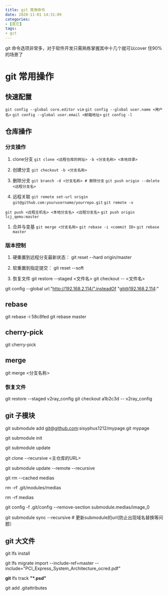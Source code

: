 ```yaml
---
title: git 常用命令
date: 2020-11-01 14:31:09
categories:
- [其它]
tags:
- git
---
```


git 命令选项非常多，对于软件开发只需熟练掌握其中十几个就可以cover 住90% 的场景了

# git 常用操作
## 快速配置
`git config --global core.editor vim`
`git config --global user.name <用户名>`
`git config --global user.email <邮箱地址>`
`git config -l`

## 仓库操作
### 分支操作
1. clone分支
`git clone <远程仓库的网址> -b <分支名称> <本地目录>`

1. 创建分支
`git checkout -b <分支名称>`

1. 删除分支
`git branch -d <分支名称> # 删除分支`
`git push origin --delete <远程分支名>`

1. 远程关联
`git remote set-url origin git@github.com:yourusername/yourrepo.git`
`git remote -v`

`git push <远程主机名> <本地分支名> <远程分支名>`
`git push origin lcj_qemu:master`

1. 合并与变基
`git merge <分支名称>`
`git rebase -i <commit ID>`
`git rebase master`

### 版本控制
1. 硬重置到远程分支最新状态：
git reset --hard  origin/master

1. 软重置到指定提交：
git reset --soft <commit ID>

1. 恢复文件
git restore --staged <文件名>
git checkout <commit ID> -- <文件名>

git config --global url."http://192.168.2.114/".insteadOf "git@192.168.2.114:"





## rebase
git rebase -i 58c8fed
git rebase master

## cherry-pick
git cherry-pick <commit ID>

## merge
git merge <分支名称>

### 恢复文件
git restore --staged v2ray_config
git checkout a1b2c3d -- v2ray_config

## git 子模块
git submodule add git@github.com:sisyphus1212/mypage.git mypage

git submodule init

git submodule update

git clone --recursive <主仓库的URL>

git submodule update --remote --recursive

git rm --cached medias

rm -rf .git/modules/medias

rm -rf medias

git config -f .git/config --remove-section submodule.medias/image_0

git submodule sync --recursive # 更新submodule的url(防止出现域名替换等问题）

## git 大文件
git lfs install

git lfs migrate import --include-ref=master --include="PCI_Express_System_Architecture_ocred.pdf"

**git** lfs track **"*.psd"**

git add .gitattributes

